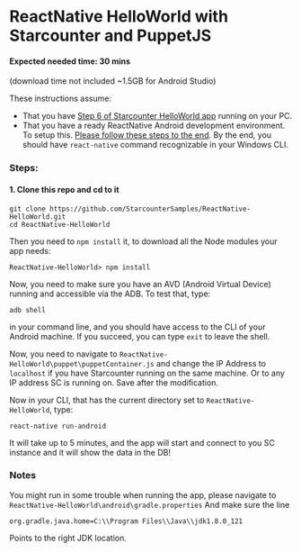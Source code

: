 # ReactNative HelloWorld with Starcounter and PuppetJS

#### Expected needed time: 30 mins 
(download time not included ~1.5GB for Android Studio)

These instructions assume:
* That you have [Step 6 of Starcounter HelloWorld app](https://starcounter.io/hello-world/cancel-delete-hello-world-part-6) running on your PC.
* That you have a ready ReactNative Android development environment. To setup this. [Please follow these steps to the end](https://facebook.github.io/react-native/docs/getting-started.html). By the end, you should have `react-native` command recognizable in your Windows CLI.

### Steps:
#### 1. Clone this repo and cd to it
```
git clone https://github.com/StarcounterSamples/ReactNative-HelloWorld.git
cd ReactNative-HelloWorld
```
Then you need to `npm install` it, to download all the Node modules your app needs:
```
ReactNative-HelloWorld> npm install
```
Now,  you need to make sure you have an AVD (Android Virtual Device) running and accessible via the ADB. To test that, type:
```
adb shell
```
in your command line, and you should have access to the CLI of your Android machine. If you succeed, you can type `exit` to leave the shell.

Now, you need to navigate to `ReactNative-HelloWorld\puppet\puppetContainer.js` and change the IP Address to `localhost` if you have Starcounter running on the same machine. Or to any IP address SC is running on. Save after the modification.

Now in your CLI, that has the current directory set to `ReactNative-HelloWorld`, type:
```
react-native run-android
```
It will take up to 5 minutes, and the app will start and connect to you SC instance and it will show the data in the DB!

### Notes
You might run in some trouble when running the app, please navigate to `ReactNative-HelloWorld\android\gradle.properties`
And make sure the line
```
org.gradle.java.home=C:\\Program Files\\Java\\jdk1.8.0_121
```
Points to the right JDK location.